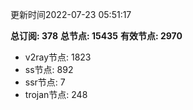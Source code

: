 更新时间2022-07-23 05:51:17

**总订阅: 378**
**总节点: 15435**
**有效节点: 2970**
- v2ray节点: 1823
- ss节点: 892
- ssr节点: 7
- trojan节点: 248
